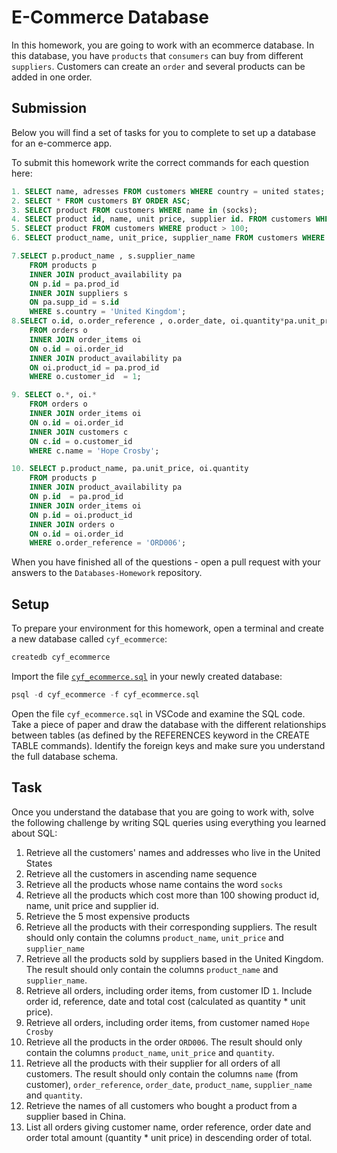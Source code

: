 # E-Commerce Database

In this homework, you are going to work with an ecommerce database. In this database, you have `products` that `consumers` can buy from different `suppliers`. Customers can create an `order` and several products can be added in one order.

## Submission

Below you will find a set of tasks for you to complete to set up a database for an e-commerce app.

To submit this homework write the correct commands for each question here:
```sql
1. SELECT name, adresses FROM customers WHERE country = united states;
2. SELECT * FROM customers BY ORDER ASC;
3. SELECT product FROM customers WHERE name in (socks);
4. SELECT product id, name, unit price, supplier id. FROM customers WHERE price > 100;
5. SELECT product FROM customers WHERE product > 100;
6. SELECT product_name, unit_price, supplier_name FROM customers WHERE suppliers referrences ('product_name', 'unit_price',' supplier_name');

7.SELECT p.product_name , s.supplier_name 
	FROM products p 
	INNER JOIN product_availability pa 
	ON p.id = pa.prod_id 
	INNER JOIN suppliers s 
	ON pa.supp_id = s.id 
	WHERE s.country = 'United Kingdom';
8.SELECT o.id, o.order_reference , o.order_date, oi.quantity*pa.unit_price AS total_cost
	FROM orders o 
	INNER JOIN order_items oi 
	ON o.id = oi.order_id 
	INNER JOIN product_availability pa 
	ON oi.product_id = pa.prod_id 
	WHERE o.customer_id  = 1;

9. SELECT o.*, oi.*
	FROM orders o 
	INNER JOIN order_items oi 
	ON o.id = oi.order_id 
	INNER JOIN customers c 
	ON c.id = o.customer_id 
	WHERE c.name = 'Hope Crosby';

10. SELECT p.product_name, pa.unit_price, oi.quantity 
	FROM products p 
	INNER JOIN product_availability pa 
	ON p.id  = pa.prod_id 
	INNER JOIN order_items oi 
	ON p.id = oi.product_id 
	INNER JOIN orders o 
	ON o.id = oi.order_id 
	WHERE o.order_reference = 'ORD006';

```

When you have finished all of the questions - open a pull request with your answers to the `Databases-Homework` repository.

## Setup

To prepare your environment for this homework, open a terminal and create a new database called `cyf_ecommerce`:

```sql
createdb cyf_ecommerce
```

Import the file [`cyf_ecommerce.sql`](./cyf_ecommerce.sql) in your newly created database:

```sql
psql -d cyf_ecommerce -f cyf_ecommerce.sql
```

Open the file `cyf_ecommerce.sql` in VSCode and examine the SQL code. Take a piece of paper and draw the database with the different relationships between tables (as defined by the REFERENCES keyword in the CREATE TABLE commands). Identify the foreign keys and make sure you understand the full database schema.

## Task

Once you understand the database that you are going to work with, solve the following challenge by writing SQL queries using everything you learned about SQL:

1. Retrieve all the customers' names and addresses who live in the United States
2. Retrieve all the customers in ascending name sequence
3. Retrieve all the products whose name contains the word `socks`
4. Retrieve all the products which cost more than 100 showing product id, name, unit price and supplier id.
5. Retrieve the 5 most expensive products
6. Retrieve all the products with their corresponding suppliers. The result should only contain the columns `product_name`, `unit_price` and `supplier_name`
7. Retrieve all the products sold by suppliers based in the United Kingdom. The result should only contain the columns `product_name` and `supplier_name`.
8. Retrieve all orders, including order items, from customer ID `1`. Include order id, reference, date and total cost (calculated as quantity * unit price).
9. Retrieve all orders, including order items, from customer named `Hope Crosby`
10. Retrieve all the products in the order `ORD006`. The result should only contain the columns `product_name`, `unit_price` and `quantity`.
11. Retrieve all the products with their supplier for all orders of all customers. The result should only contain the columns `name` (from customer), `order_reference`, `order_date`, `product_name`, `supplier_name` and `quantity`.
12. Retrieve the names of all customers who bought a product from a supplier based in China.
13. List all orders giving customer name, order reference, order date and order total amount (quantity * unit price) in descending order of total.

